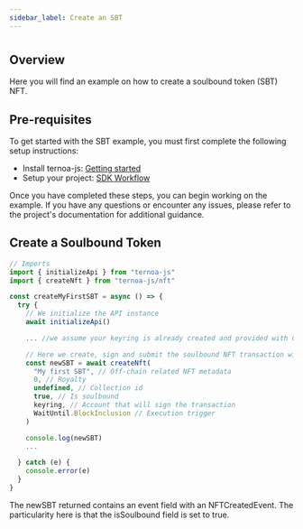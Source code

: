 ```yaml
---
sidebar_label: Create an SBT
---
```


# 

## Overview

Here you will find an example on how to create a soulbound token (SBT) NFT.

## Pre-requisites

To get started with the SBT example, you must first complete the following setup instructions:

- Install ternoa-js: [Getting started](../getting-started)
- Setup your project: [SDK Workflow](../sdk-workflows)

Once you have completed these steps, you can begin working on the example. If you have any questions or encounter any issues, please refer to the project's documentation for additional guidance.

## Create a Soulbound Token

```js showLineNumbers
// Imports
import { initializeApi } from "ternoa-js"
import { createNft } from "ternoa-js/nft"

const createMyFirstSBT = async () => {
  try {
    // We initialize the API instance
    await initializeApi()

    ... //we assume your keyring is already created and provided with CAPS to support transactions fees.

    // Here we create, sign and submit the soulbound NFT transaction with your keyring
    const newSBT = await createNft(
      "My first SBT", // Off-chain related NFT metadata
      0, // Royalty
      undefined, // Collection id
      true, // Is soulbound
      keyring, // Account that will sign the transaction
      WaitUntil.BlockInclusion // Execution trigger
    )

    console.log(newSBT)
    ...

  } catch (e) {
    console.error(e)
  }
}
```

The newSBT returned contains an event field with an NFTCreatedEvent. The particularity here is that the isSoulbound field is set to true.
